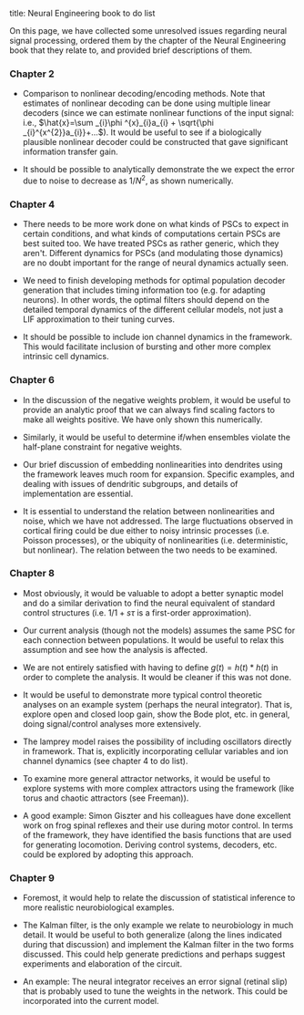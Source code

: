 title: Neural Engineering book to do list

On this page, we have collected some unresolved issues regarding neural signal
processing, ordered them by the chapter of the Neural Engineering book that
they relate to, and provided brief descriptions of them.

### Chapter 2

- Comparison to nonlinear decoding/encoding methods. Note that estimates of nonlinear decoding can be done using multiple linear decoders (since we can estimate nonlinear functions of the input signal: i.e., $\hat{x}=\sum _{i}\phi ^{x}_{i}a_{i} + \sqrt{\phi _{i}^{x^{2}}a_{i}}+...$). It would be useful to see if a biologically plausible nonlinear decoder could be constructed that gave significant information transfer gain.

- It should be possible to analytically demonstrate the we expect the error due to noise to decrease as $1/N^2$, as shown numerically.

### Chapter 4

- There needs to be more work done on what kinds of PSCs to expect in certain conditions, and what kinds of computations certain PSCs are best suited too. We have treated PSCs as rather generic, which they aren't. Different dynamics for PSCs (and modulating those dynamics) are no doubt important for the range of neural dynamics actually seen.

- We need to finish developing methods for optimal population decoder generation that includes timing information too (e.g. for adapting neurons). In other words, the optimal filters should depend on the detailed temporal dynamics of the different cellular models, not just a LIF approximation to their tuning curves.

- It should be possible to include ion channel dynamics in the framework. This would facilitate inclusion of bursting and other more complex intrinsic cell dynamics.

### Chapter 6

- In the discussion of the negative weights problem, it would be useful to provide an analytic proof that we can always find scaling factors to make all weights positive. We have only shown this numerically.

- Similarly, it would be useful to determine if/when ensembles violate the half-plane constraint for negative weights.

- Our brief discussion of embedding nonlinearities into dendrites using the framework leaves much room for expansion. Specific examples, and dealing with issues of dendritic subgroups, and details of implementation are essential.

- It is essential to understand the relation between nonlinearities and noise, which we have not addressed. The large fluctuations observed in cortical firing could be due either to noisy intrinsic processes (i.e. Poisson processes), or the ubiquity of nonlinearities (i.e. deterministic, but nonlinear). The relation between the two needs to be examined.

### Chapter 8

- Most obviously, it would be valuable to adopt a better synaptic model and do a similar derivation to find the neural equivalent of standard control structures (i.e. $1/1+s\tau$ is a first-order approximation).

- Our current analysis (though not the models) assumes the same PSC for each connection between populations. It would be useful to relax this assumption and see how the analysis is affected.

- We are not entirely satisfied with having to define $g(t)=h(t)*h(t)$ in order to complete the analysis. It would be cleaner if this was not done.

- It would be useful to demonstrate more typical control theoretic analyses on an example system (perhaps the neural integrator). That is, explore open and closed loop gain, show the Bode plot, etc. in general, doing signal/control analyses more extensively.

- The lamprey model raises the possibility of including oscillators directly in framework. That is, explicitly incorporating cellular variables and ion channel dynamics (see chapter 4 to do list).

- To examine more general attractor networks, it would be useful to explore systems with more complex attractors using the framework (like torus and chaotic attractors (see Freeman)).

- A good example: Simon Giszter and his colleagues have done excellent work on frog spinal reflexes and their use during motor control. In terms of the framework, they have identified the basis functions that are used for generating locomotion. Deriving control systems, decoders, etc. could be explored by adopting this approach.

### Chapter 9

- Foremost, it would help to relate the discussion of statistical inference to more realistic neurobiological examples.

- The Kalman filter, is the only example we relate to neurobiology in much detail. It would be useful to both generalize (along the lines indicated during that discussion) and implement the Kalman filter in the two forms discussed. This could help generate predictions and perhaps suggest experiments and elaboration of the circuit.

- An example: The neural integrator receives an error signal (retinal slip) that is probably used to tune the weights in the network. This could be incorporated into the current model.
